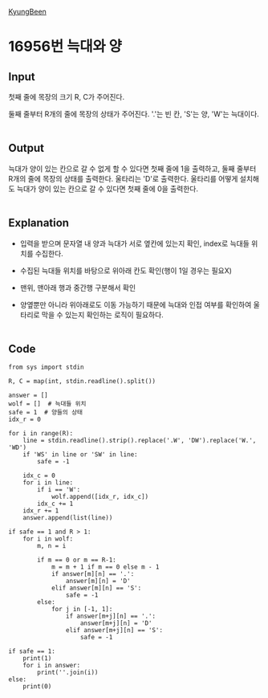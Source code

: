 [KyungBeen](../README.md)

# 16956번 늑대와 양

## Input

첫째 줄에 목장의 크기 R, C가 주어진다.

둘째 줄부터 R개의 줄에 목장의 상태가 주어진다. '.'는 빈 칸, 'S'는 양, 'W'는 늑대이다.
<br/><br/>

## Output

늑대가 양이 있는 칸으로 갈 수 없게 할 수 있다면 첫째 줄에 1을 출력하고, 둘째 줄부터 R개의 줄에 목장의 상태를 출력한다. 울타리는 'D'로 출력한다. 울타리를 어떻게 설치해도 늑대가 양이 있는 칸으로 갈 수 있다면 첫째 줄에 0을 출력한다.
<br/><br/>

## Explanation

- 입력을 받으며 문자열 내 양과 늑대가 서로 옆칸에 있는지 확인, index로 늑대들 위치를 수집한다.

- 수집된 늑대들 위치를 바탕으로 위아래 칸도 확인(행이 1일 경우는 필요X)

- 맨위, 맨아래 행과 중간행 구분해서 확인

- 양옆뿐만 아니라 위아래로도 이동 가능하기 때문에 늑대와 인접 여부를 확인하여 울타리로 막을 수 있는지 확인하는 로직이 필요하다.
  <br/><br/>

## Code

```
from sys import stdin

R, C = map(int, stdin.readline().split())

answer = []
wolf = []  # 늑대들 위치
safe = 1  # 양들의 상태
idx_r = 0

for i in range(R):
    line = stdin.readline().strip().replace('.W', 'DW').replace('W.', 'WD')
    if 'WS' in line or 'SW' in line:
        safe = -1

    idx_c = 0
    for i in line:
        if i == 'W':
            wolf.append([idx_r, idx_c])
        idx_c += 1
    idx_r += 1
    answer.append(list(line))

if safe == 1 and R > 1:
    for i in wolf:
        m, n = i

        if m == 0 or m == R-1:
            m = m + 1 if m == 0 else m - 1
            if answer[m][n] == '.':
                answer[m][n] = 'D'
            elif answer[m][n] == 'S':
                safe = -1
        else:
            for j in [-1, 1]:
                if answer[m+j][n] == '.':
                    answer[m+j][n] = 'D'
                elif answer[m+j][n] == 'S':
                    safe = -1

if safe == 1:
    print(1)
    for i in answer:
        print(''.join(i))
else:
    print(0)
```

